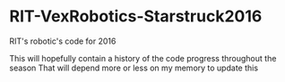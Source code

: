 # RIT-VexRobotics-Starstruck2016
RIT's robotic's code for 2016

This will hopefully contain a history of the code progress throughout the season
That will depend more or less on my memory to update this
